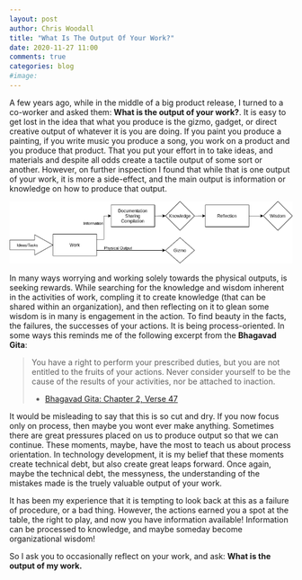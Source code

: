 ```yaml
---
layout: post
author: Chris Woodall
title: "What Is The Output Of Your Work?"
date: 2020-11-27 11:00
comments: true
categories: blog
#image:
---
```


A few years ago, while in the middle of a big product release, I turned to a co-worker and asked them: 
__What is the output of your work?__. It is easy to get lost in the idea that what you produce is the
gizmo, gadget, or direct creative output of whatever it is you are doing. If you paint you produce a
painting, if you write music you produce a song, you work on a product and you produce that product.
That you put your effort in to take ideas, and materials and despite all odds create a tactile output
of some sort or another. However, on further inspection I found that while that is one output of your
work, it is more a side-effect, and the main output is information or knowledge on how to produce
that output.

<!-- more -->

![Work, Knowledge and Wisdom](/assets/img/posts/output-of-your-work/flow-graph.drawio.png)

In many ways worrying and working solely towards the physical outputs, is seeking rewards. While searching
for the knowledge and wisdom inherent in the activities of work, compling it to create knowledge (that
can be shared within an organization), and then reflecting on it to glean some wisdom is in many is
engagement in the action. To find beauty in the facts, the failures, the successes of your actions.
It is being process-oriented. In some ways this reminds me of the following excerpt from the **Bhagavad Gita**:

>  You have a right to perform your prescribed duties, but you are not entitled to the fruits of your actions. Never consider yourself to be the cause of the results of your activities, nor be attached to inaction. 
> - [Bhagavad Gita: Chapter 2, Verse 47](https://www.holy-bhagavad-gita.org/chapter/2/verse/47)


It would be misleading to say that this is so cut and dry. If you now focus only on process, then maybe you wont ever make anything. Sometimes there are great pressures placed on us to produce output so that we can continue. These moments, maybe, have the most to teach us about process orientation. In technology development, it is my belief that these moments create technical debt, but also create great leaps forward. Once again, maybe the technical debt, the messyness, the understanding of the mistakes made is the truely valuable output of your work.

It has been my experience that it is tempting to look back at this as a failure of procedure, or a bad thing. However, the actions earned you a spot at the table, the right to play, and now you have information available! Information can be processed to knowledge, and maybe someday become organizational wisdom!

So I ask you to occasionally reflect on your work, and ask: **What is the output of my work.**